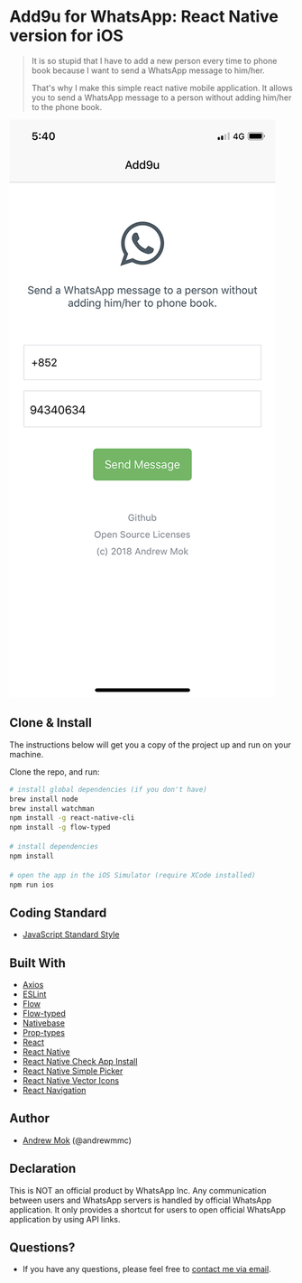 # Add9u for WhatsApp: React Native version for iOS

> It is so stupid that I have to add a new person every time to phone book because I want to send a WhatsApp message to him/her.
> 
> That's why I make this simple react native mobile application. It allows you to send a WhatsApp message to a person without adding him/her to the phone book.

![Screen Capture](src/assets/images/screenshot.png)

## Clone & Install
The instructions below will get you a copy of the project up and run on your machine.

Clone the repo, and run:
``` bash
# install global dependencies (if you don't have)
brew install node
brew install watchman
npm install -g react-native-cli
npm install -g flow-typed

# install dependencies
npm install

# open the app in the iOS Simulator (require XCode installed)
npm run ios
```

## Coding Standard

- [JavaScript Standard Style](https://standardjs.com)

## Built With
- [Axios](https://github.com/axios/axios)
- [ESLint](https://eslint.org)
- [Flow](https://flow.org)
- [Flow-typed](https://github.com/flowtype/flow-typed)
- [Nativebase](https://nativebase.io)
- [Prop-types](https://github.com/facebook/prop-types)
- [React](https://reactjs.org)
- [React Native](https://facebook.github.io/react-native)
- [React Native Check App Install](https://github.com/redpandatronicsuk/react-native-check-app-install)
- [React Native Simple Picker](https://github.com/puredazzle/react-native-simple-picker)
- [React Native Vector Icons](https://github.com/oblador/react-native-vector-icons)
- [React Navigation](https://reactnavigation.org)

## Author

- [Andrew Mok](https://andrewmmc.com) (@andrewmmc)

## Declaration
This is NOT an official product by WhatsApp Inc. Any communication between users and WhatsApp servers is handled by official WhatsApp application. It only provides a shortcut for users to open official WhatsApp application by using API links.

## Questions?
- If you have any questions, please feel free to [contact me via email](mailto:hello@andrewmmc.com).
